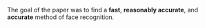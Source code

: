 The goal of the paper was to find a **fast**, **reasonably accurate**, and **accurate** method of face recognition. 